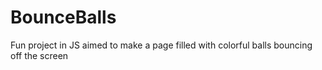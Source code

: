# BounceBalls

Fun project in JS aimed to make a page filled with colorful balls bouncing off the screen
